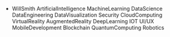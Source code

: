 * WillSmith
ArtificialIntelligence
MachineLearning
DataScience
DataEngineering
DataVisualization
Security
CloudComputing
VirtualReality
AugmentedReality
DeepLearning
IOT
UI/UX
MobileDevelopment
Blockchain
QuantumComputing
Robotics
